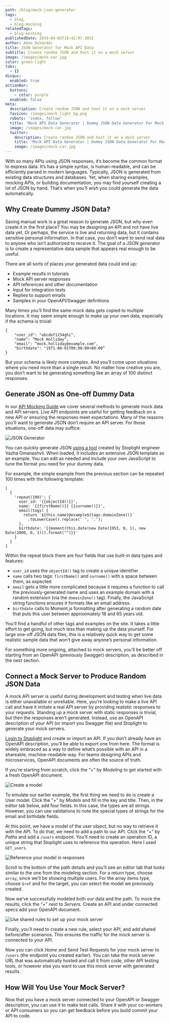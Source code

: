 ```yaml
---
path: /blog/mock-json-generator
tags:
  - blog
  - blog-mocking
relatedTags:
  - blog-mocking
publishedDate: 2019-04-03T18:42:07.305Z
author: Adam DuVander
title: JSON Generator for Mock API Data
subtitle: Create random JSON and host it on a mock server
image: /images/mock-car.jpg
color: green-light
tabs:
  - {}
disqus:
  enabled: true
actionBar:
  buttons:
    - color: purple
  enabled: false
meta:
  description: Create random JSON and host it on a mock server
  favicon: /images/mark_light_bg.png
  robots: 'index, follow'
  title: 'Mock API Data Generator | Dummy JSON Data Generator For Mock API '
  image: /images/mock-car.jpg
  twitter:
    description: Create random JSON and host it on a mock server
    title: 'Mock API Data Generator | Dummy JSON Data Generator For Mock API '
    image: /images/mock-car.jpg
---
```

With so many APIs using JSON responses, it’s become the common format to express data. It’s has a simple syntax, is human-readable, and can be efficiently parsed in modern languages. Typically, JSON is generated from existing data structures and databases. Yet, when sharing examples, mocking APIs, or building documentation, you may find yourself creating a lot of JSON by hand. That’s when you’ll wish you could generate the data automatically.

## Why Create Dummy JSON Data?

Saving manual work is a great reason to generate JSON, but why even create it in the first place? You may be designing an API and not have live data yet. Or perhaps, the service is live and returning data, but it contains sensitive personal information. In that case, you don’t want to send real data to anyone who isn’t authorized to receive it. The goal of a JSON generator is to create a representative data sample that appears real enough to be useful.

There are all sorts of places your generated data could end up:

* Example results in tutorials
* Mock API server responses
* API references and other documentation
* Input for integration tests
* Replies to support emails
* Samples in your OpenAPI/Swagger definitions

Many times you’ll find the same mock data gets copied to multiple locations. It may seem simple enough to make up your own data, especially if the schema is trivial:

```
{
    "user_id": "abcdef1234ghi",
    "name": “Mock Holliday",
    "email": “mock.holliday@example.com",
    "birthdate": "1971-08-01T00:00:00+00:00”
}
```

But your schema is likely more complex. And you’ll come upon situations where you need more than a single result. No matter how creative you are, you don’t want to be generating something like an array of 100 distinct responses.

## Generate JSON as One-off Dummy Data

In our [API Mocking Guide](https://stoplight.io/mock-api-guide/basics/) we cover several methods to generate mock data and API servers. Live API endpoints are useful for getting feedback on a new API or ensuring the responses meet expectations. Many of the reasons you’ll want to generate JSON don’t require an API server. For those situations, one-off data may suffice.

![JSON Generator](/images/json-generator.png)

You can quickly generate JSON [using a tool](https://www.json-generator.com) created by Stoplight engineer Vazha Omanashvil. When loaded, it includes an extensive JSON template as an example. You can edit as needed and include your own JavaScript to tune the format you need for your dummy data.

For example, the simple example from the previous section can be repeated 100 times with the following template:

```
[
  {
    'repeat(100)': {
      user_id: '{{objectId()}}',
      name: '{{firstName()}} {{surname()}}',
      email(tags) {
        return `${this.name}@example${tags.domainZone()}`
          .toLowerCase().replace(' ', '.');
      },
      birthdate: '{{moment(this.date(new Date(1953, 0, 1), new Date(2000, 0, 1))).format("")}}'
    }
  }
]
```

Within the repeat block there are four fields that use built-in data types and features:

* `user_id` uses the `objectId()` tag to create a unique identifier
* `name` calls two tags: `firstName()` and `surname()` with a space between them, as expected
* `email` gets a little more complicated because it requires a function to call the previously-generated name and uses an example domain with a random extension (via the `domainZone()` tag). Finally, the JavaScript string functions ensures it formats like an email address.
* `birthdate` calls to Moment.js formatting after generating a random date that puts this user between approximately 18 and 65 years old.

You’ll find a handful of other tags and examples on the site. It takes a little effort to get going, but much less than making up the data yourself. For large one-off JSON data files, this is a relatively quick way to get some realistic sample data that won’t give away anyone’s personal information.

For something more ongoing, attached to mock servers, you’ll be better off starting from an OpenAPI (previously Swagger) description, as described in the next section.

## Connect a Mock Server to Produce Random JSON Data

A mock API server is useful during development and testing when live data is either unavailable or unreliable. Here, you’re looking to make a live API call and have it imitate a real API server by providing realistic responses to your requests. Standing up a mock server with static responses is trivial, but then the responses aren’t generated. Instead, use an OpenAPI description of your API (or import you Swagger file) and Stoplight to generate your mock servers.

[Login to Stoplight](https://next.stoplight.io) and create or import an API. If you don’t already have an OpenAPI description, you’ll be able to export one from here. The format is widely embraced as a way to define what’s possible with an API in a shareable, machine-readable way. For teams designing APIs and microservices, OpenAPI documents are often the source of truth.

If you’re starting from scratch, click the “+” by _Modeling_ to get started with a fresh OpenAPI document.

![Create a model](/images/create-model.png)

To emulate our earlier example, the first thing we need to do is create a User model. Click the “+” by _Models_ and fill in the key and title. Then, in the editor tab below, add four fields. In this case, the types are all strings. However, you can use validations to note the special types of strings for the email and birthdate fields.

At this point, we have a model of the user object, but no way to retrieve it with the API. To do that, we need to add a path to our API. Click the “+” by _Paths_ and add a `/users` endpoint. You’ll need to create an operation ID, a unique string that Stoplight uses to reference this operation. Here I used `GET_users`.

![Reference your model in responses](/images/reference-model.png)

Scroll to the bottom of the path details and you’ll see an editor tab that looks similar to the one from the modeling section. For a return type, choose `array`, since we’ll be showing multiple users. For the array items type, choose `$ref` and for the target, you can select the model we previously created.

Now we’ve successfully modeled both our data and the path. To mock the results, click the “+” next to _Servers_. Create an API and under connected specs add your OpenAPI document.

![Use shared rules to set up your mock server](/images/mock-rules.png)

Finally, you’ll need to create a new rule, select your API, and add shared before/after scenarios. This ensures the traffic for the mock server is connected to your API.

Now you can click _Home_ and Send Test Requests for your mock server to `/users` (the endpoint you created earlier). You can take the mock server URL that was automatically hosted and call it from code, other API testing tools, or however else you want to use this mock server with generated results.

## How Will You Use Your Mock Server?

Now that you have a mock server connected to your OpenAPI or Swagger description, you can use it to make test calls. Share it with your co-workers or API consumers so you can get feedback before you build commit your API to code.
